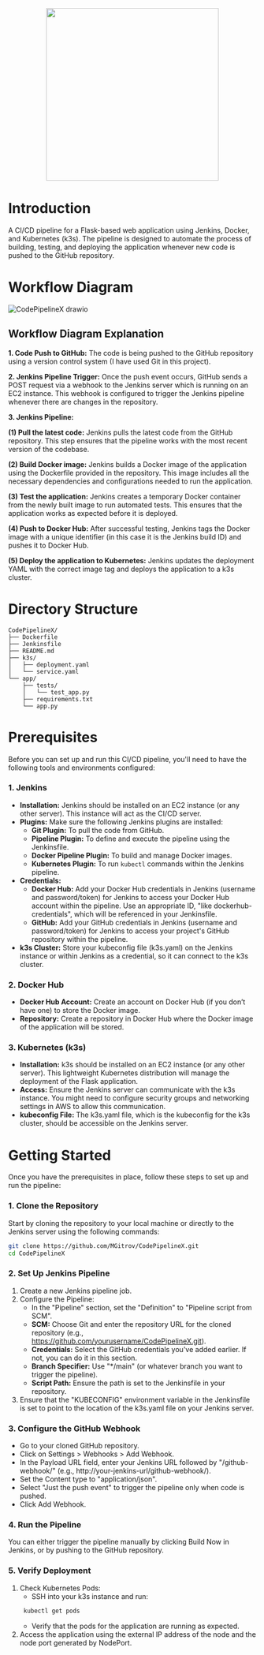 <div id="header" align="center">
  <img src="https://github.com/user-attachments/assets/c4150de4-e550-42ac-b23c-749436998777" width="350"/>
</div>

# Introduction
A CI/CD pipeline for a Flask-based web application using Jenkins, Docker, and Kubernetes (k3s). The pipeline is designed to automate the process of building, testing, and deploying the application whenever new code is pushed to the GitHub repository.

# Workflow Diagram
![CodePipelineX drawio](https://github.com/user-attachments/assets/a781d626-41cf-4918-919b-47ae3f92545b)

## Workflow Diagram Explanation
**1. Code Push to GitHub:** The code is being pushed to the GitHub repository using a version control system (I have used Git in this project).

**2. Jenkins Pipeline Trigger:** Once the push event occurs, GitHub sends a POST request via a webhook to the Jenkins server which is running on an EC2 instance. This webhook is configured to trigger the Jenkins pipeline whenever there are changes in the repository.

**3. Jenkins Pipeline:**

  **(1) Pull the latest code:** Jenkins pulls the latest code from the GitHub repository. This step ensures that the pipeline works with the most recent version of the codebase.
  
  **(2) Build Docker image:** Jenkins builds a Docker image of the application using the Dockerfile provided in the repository. This image includes all the necessary dependencies and configurations needed to run     the application.
  
  **(3) Test the application:** Jenkins creates a temporary Docker container from the newly built image to run automated tests. This ensures that the application works as expected before it is deployed.
  
  **(4) Push to Docker Hub:** After successful testing, Jenkins tags the Docker image with a unique identifier (in this case it is the Jenkins build ID) and pushes it to Docker Hub.

  **(5) Deploy the application to Kubernetes:** Jenkins updates the deployment YAML with the correct image tag and deploys the application to a k3s cluster.

# Directory Structure
```
CodePipelineX/
├── Dockerfile
├── Jenkinsfile
├── README.md
├── k3s/
│   ├── deployment.yaml
│   └── service.yaml
└── app/
    ├── tests/
    │   └── test_app.py
    ├── requirements.txt
    └── app.py
```

# Prerequisites
Before you can set up and run this CI/CD pipeline, you'll need to have the following tools and environments configured:

### **1. Jenkins**
  * **Installation:** Jenkins should be installed on an EC2 instance (or any other server). This instance will act as the CI/CD server.
  * **Plugins:** Make sure the following Jenkins plugins are installed:
      * **Git Plugin:** To pull the code from GitHub.
      * **Pipeline Plugin:** To define and execute the pipeline using the Jenkinsfile.
      * **Docker Pipeline Plugin:** To build and manage Docker images.
      * **Kubernetes Plugin:** To run ```kubectl``` commands within the Jenkins pipeline.
  * **Credentials:**
      * **Docker Hub:** Add your Docker Hub credentials in Jenkins (username and password/token) for Jenkins to access your Docker Hub account within the pipeline. Use an appropriate ID, "like dockerhub-                     credentials", which will be referenced in your Jenkinsfile.
      * **GitHub:** Add your GitHub credentials in Jenkins (username and password/token) for Jenkins to access your project's GitHub repository within the pipeline.
  * **k3s Cluster:** Store your kubeconfig file (k3s.yaml) on the Jenkins instance or within Jenkins as a credential, so it can connect to the k3s cluster.

### **2. Docker Hub**
  * **Docker Hub Account:** Create an account on Docker Hub (if you don’t have one) to store the Docker image.
  * **Repository:** Create a repository in Docker Hub where the Docker image of the application will be stored.

### **3. Kubernetes (k3s)**
  * **Installation:** k3s should be installed on an EC2 instance (or any other server). This lightweight Kubernetes distribution will manage the deployment of the Flask application.
  * **Access:** Ensure the Jenkins server can communicate with the k3s instance. You might need to configure security groups and networking settings in AWS to allow this communication.
  * **kubeconfig File:** The k3s.yaml file, which is the kubeconfig for the k3s cluster, should be accessible on the Jenkins server.

# Getting Started
Once you have the prerequisites in place, follow these steps to set up and run the pipeline:

### 1. Clone the Repository
Start by cloning the repository to your local machine or directly to the Jenkins server using the following commands:
``` bash
git clone https://github.com/MGitrov/CodePipelineX.git
cd CodePipelineX
```
### 2. Set Up Jenkins Pipeline
1. Create a new Jenkins pipeline job.
2. Configure the Pipeline:
   * In the "Pipeline" section, set the "Definition" to "Pipeline script from SCM".
   * **SCM:** Choose Git and enter the repository URL for the cloned repository (e.g., https://github.com/yourusername/CodePipelineX.git).
   * **Credentials:** Select the GitHub credentials you've added earlier. If not, you can do it in this section.
   * **Branch Specifier:** Use "*/main" (or whatever branch you want to trigger the pipeline).
   * **Script Path:** Ensure the path is set to the Jenkinsfile in your repository.
3. Ensure that the "KUBECONFIG" environment variable in the Jenkinsfile is set to point to the location of the k3s.yaml file on your Jenkins server.
### 3. Configure the GitHub Webhook
* Go to your cloned GitHub repository.
* Click on Settings > Webhooks > Add Webhook.
* In the Payload URL field, enter your Jenkins URL followed by "/github-webhook/" (e.g., http://your-jenkins-url/github-webhook/).
* Set the Content type to "application/json".
* Select "Just the push event" to trigger the pipeline only when code is pushed.
* Click Add Webhook.
### 4. Run the Pipeline
You can either trigger the pipeline manually by clicking Build Now in Jenkins, or by pushing to the GitHub repository.
### 5. Verify Deployment
1. Check Kubernetes Pods:
   * SSH into your k3s instance and run:
   ``` bash
    kubectl get pods
    ```
   * Verify that the pods for the application are running as expected.
2. Access the application using the external IP address of the node and the node port generated by NodePort.
